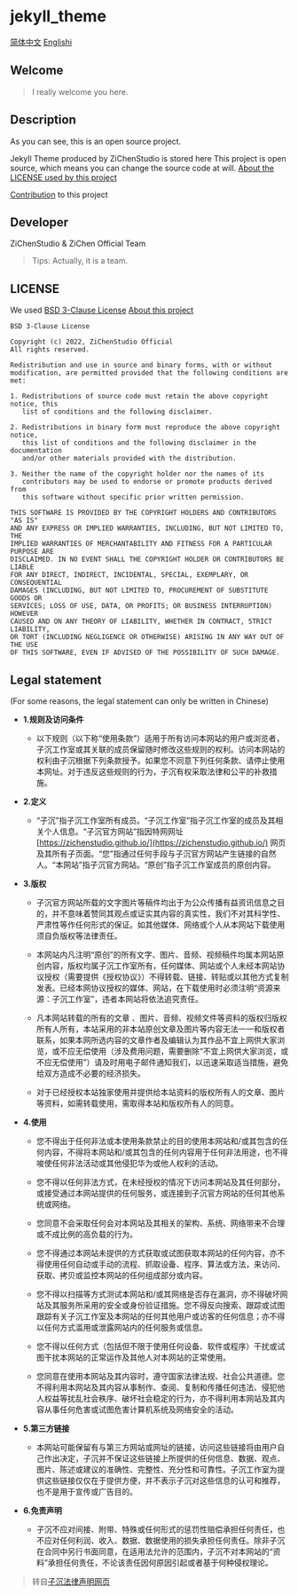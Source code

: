 # jekyll_theme
[简体中文](../README.md) [Englishi](README.en.md)
## Welcome
> I really welcome you here.

## Description

As you can see, this is an open source project.

Jekyll Theme produced by ZiChenStudio is stored here
This project is open source, which means you can change the source code at will.
[About the LICENSE used by this project](#LICENSE)

[Contribution](CONTINBUTING.en.md) to this project 
## Developer
ZiChenStudio & ZiChen Official Team
>Tips: Actually, it is a team.
## LICENSE
We used [BSD 3-Clause License](../LICENSE)
[About this project](CONTRIBUTING.en.md)
```
BSD 3-Clause License

Copyright (c) 2022, ZiChenStudio Official
All rights reserved.

Redistribution and use in source and binary forms, with or without
modification, are permitted provided that the following conditions are met:

1. Redistributions of source code must retain the above copyright notice, this
   list of conditions and the following disclaimer.

2. Redistributions in binary form must reproduce the above copyright notice,
   this list of conditions and the following disclaimer in the documentation
   and/or other materials provided with the distribution.

3. Neither the name of the copyright holder nor the names of its
   contributors may be used to endorse or promote products derived from
   this software without specific prior written permission.

THIS SOFTWARE IS PROVIDED BY THE COPYRIGHT HOLDERS AND CONTRIBUTORS "AS IS"
AND ANY EXPRESS OR IMPLIED WARRANTIES, INCLUDING, BUT NOT LIMITED TO, THE
IMPLIED WARRANTIES OF MERCHANTABILITY AND FITNESS FOR A PARTICULAR PURPOSE ARE
DISCLAIMED. IN NO EVENT SHALL THE COPYRIGHT HOLDER OR CONTRIBUTORS BE LIABLE
FOR ANY DIRECT, INDIRECT, INCIDENTAL, SPECIAL, EXEMPLARY, OR CONSEQUENTIAL
DAMAGES (INCLUDING, BUT NOT LIMITED TO, PROCUREMENT OF SUBSTITUTE GOODS OR
SERVICES; LOSS OF USE, DATA, OR PROFITS; OR BUSINESS INTERRUPTION) HOWEVER
CAUSED AND ON ANY THEORY OF LIABILITY, WHETHER IN CONTRACT, STRICT LIABILITY,
OR TORT (INCLUDING NEGLIGENCE OR OTHERWISE) ARISING IN ANY WAY OUT OF THE USE
OF THIS SOFTWARE, EVEN IF ADVISED OF THE POSSIBILITY OF SUCH DAMAGE.

```

## Legal statement
(For some reasons, the legal statement can only be written in Chinese)

  - **1.规则及访问条件**

    - 以下规则（以下称“使用条款”）适用于所有访问本网站的用户或浏览者，子沉工作室或其关联的成员保留随时修改这些规则的权利。访问本网站的权利由子沉根据下列条款授予。如果您不同意下列任何条款、请停止使用本网址。对于违反这些规则的行为，子沉有权采取法律和公平的补救措施。

  - **2.定义**

    - “子沉”指子沉工作室所有成员。“子沉工作室”指子沉工作室的成员及其相关个人信息。“子沉官方网站”指因特网网址 [https://zichenstudio.github.io/](https://zichenstudio.github.io/) 网页及其所有子页面。“您”指通过任何手段与子沉官方网站产生链接的自然人。“本网站”指子沉官方网站。“原创”指子沉工作室成员的原创内容。

  - **3.版权**

    - 子沉官方网站所载的文字图片等稿件均出于为公众传播有益资讯信息之目的，并不意味着赞同其观点或证实其内容的真实性，我们不对其科学性、严肃性等作任何形式的保证。如其他媒体、网络或个人从本网站下载使用须自负版权等法律责任。

    - 本网站内凡注明“原创”的所有文字、图片、音频、视频稿件均属本网站原创内容，版权均属子沉工作室所有，任何媒体、网站或个人未经本网站协议授权（需要提供《授权协议》）不得转载、链接、转贴或以其他方式复制发表。已经本网协议授权的媒体、网站，在下载使用时必须注明“资源来源：子沉工作室”，违者本网站将依法追究责任。

    - 凡本网站转载的所有的文章 、图片、音频、视频文件等资料的版权归版权所有人所有，本站采用的非本站原创文章及图片等内容无法一一和版权者联系，如果本网所选内容的文章作者及编辑认为其作品不宜上网供大家浏览，或不应无偿使用（涉及费用问题，需要删除“不宜上网供大家浏览，或不应无偿使用”）请及时用电子邮件通知我们，以迅速采取适当措施，避免给双方造成不必要的经济损失。

    - 对于已经授权本站独家使用并提供给本站资料的版权所有人的文章、图片等资料，如需转载使用，需取得本站和版权所有人的同意。

  - **4.使用**

    - 您不得出于任何非法或本使用条款禁止的目的使用本网站和/或其包含的任何内容，不得将本网站和/或其包含的任何内容用于任何非法用途，也不得唆使任何非法活动或其他侵犯华为或他人权利的活动。

    - 您不得以任何非法方式，在未经授权的情况下访问本网站及其任何部分，或接受通过本网站提供的任何服务，或连接到子沉官方网站的任何其他系统或网络。

    - 您同意不会采取任何会对本网站及其相关的架构、系统、网络带来不合理或不成比例的高负载的行为。

    - 您不得通过本网站未提供的方式获取或试图获取本网站的任何内容，亦不得使用任何自动或手动的流程、抓取设备、程序、算法或方法，来访问、获取、拷贝或监控本网站的任何组成部分或内容。

    - 您不得以扫描等方式测试本网站和/或其网络是否存在漏洞，亦不得破坏网站及其服务所采用的安全或身份验证措施。您不得反向搜索、跟踪或试图跟踪有关子沉工作室及本网站的任何其他用户或访客的任何信息；亦不得以任何方式滥用或泄露网站内的任何服务或信息。

    - 您不得以任何方式（包括但不限于使用任何设备、软件或程序）干扰或试图干扰本网站的正常运作及其他人对本网站的正常使用。

    - 您同意在使用本网站及其内容时，遵守国家法律法规、社会公共道德。您不得利用本网站及其内容从事制作、查阅、复制和传播任何违法、侵犯他人权益等扰乱社会秩序、破坏社会稳定的行为，亦不得利用本网站及其内容从事任何危害或试图危害计算机系统及网络安全的活动。

  - **5.第三方链接**

    - 本网站可能保留有与第三方网站或网址的链接，访问这些链接将由用户自己作出决定，子沉并不保证这些链接上所提供的任何信息、数据、观点、图片、陈述或建议的准确性、完整性、充分性和可靠性。子沉工作室为提供这些链接仅仅在于提供方便，并不表示子沉对这些信息的认可和推荐，也不是用于宣传或广告目的。

  - **6.免责声明**

    - 子沉不应对间接、附带、特殊或任何形式的惩罚性赔偿承担任何责任，也不应对任何利润、收入、数据、数据使用的损失承担任何责任。除非子沉在合同中另行书面同意，在适用法允许的范围内，子沉不对本网站的“资料”承担任何责任，不论该责任因何原因引起或者基于何种侵权理论。

> 转自[子沉法律声明网页](https://zichenstudio.github.io/HTML/Legal_notices.html)

